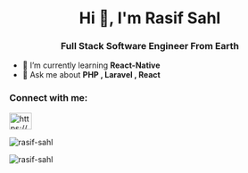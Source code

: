 <h1 align="center">Hi 👋, I'm Rasif Sahl</h1>
<h3 align="center">Full Stack Software Engineer From Earth </h3>

- 🌱 I’m currently learning **React-Native**
- 💬 Ask me about **PHP , Laravel , React**

<h3 align="left">Connect with me:</h3>
<p align="left">
  <a href="https://www.linkedin.com/in/rasifsahl/" target="blank"><img align="center" src="https://raw.githubusercontent.com/rahuldkjain/github-profile-readme-generator/master/src/images/icons/Social/linked-in-alt.svg" alt="https://www.linkedin.com/in/ie-juan-arturo-flores/" height="30" width="40" /></a>
</p>

<!-- <p><img align="center" src="https://github-readme-stats.vercel.app/api/top-langs?username=rasif-sahl&show_icons=true&theme=dark&title_color=2205ff&text_color=fff700&bg_color=0e0123&hide_border=true&cache_seconds=1800&locale=en&layout=compact" alt="rasif-sahl" /></p> -->

<img align="center" src="https://github-readme-stats.vercel.app/api?username=rasif-sahl&show_icons=true&locale=en&title_color=7A7ADB&icon_color=2234AE&text_color=D3D3D3&bg_color=0,000000,130F40" alt="rasif-sahl" /></p>

<p><img align="center" src="https://github-readme-streak-stats.herokuapp.com/?user=rasif-sahl&theme=highcontrast" alt="rasif-sahl" /></p>
